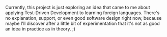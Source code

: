 Currently, this project is just exploring an idea that came to me about applying
Test-Driven Development to learning foreign languages. There's no explanation,
support, or even good software design right now, because maybe I'll discover
after a little bit of experimentation that it's not as good an idea in practice
as in theory. ;)
